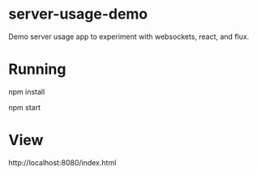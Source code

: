 server-usage-demo
=================

Demo server usage app to experiment with websockets, react, and flux.

Running
=======
npm install

npm start

View
====
http://localhost:8080/index.html
